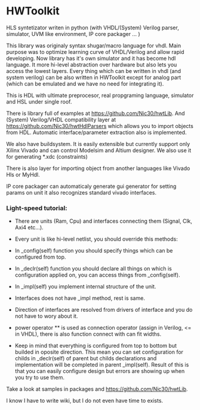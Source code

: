 # HWToolkit
HLS syntetizator writen in python (with VHDL/(System) Verilog parser, simulator, UVM like environment, IP core packager ... )

This library was originaly syntax shugar/macro language for vhdl.
Main purpose was to optimize learning curve of VHDL/Verilog and allow rapid developing.
Now library has it's own simulator and it has become hdl language.
It more hi-level abstraction over hardware but also lets you access the lowest layers.
Every thing which can be written in vhdl (and system verilog) can be also written in HWToolkit except for analog part (which can be emulated and we have no need for integrating it).

This is HDL with ultimate preprocesor, real propgraming language, simulator and HSL under single roof.

There is library full of examples at https://github.com/Nic30/hwtLib.
And (System) Verilog/VHDL compatibility layer at https://github.com/Nic30/hwtHdlParsers which allows you to import objects from HDL. Automatic interface/parameter extraction also is implemented.

We also have buildsystem. It is easily extensible but currently support only Xilinx Vivado and can control Modelsim and Altium designer. We also use it for generating *.xdc (constraints) 

There is also layer for importing object from another languages like Vivado Hls or MyHdl.

IP core packager can automaticaly generate gui generator for setting params on unit it also recognizes standard vivado interfaces.


### Light-speed tutorial:
* There are units (Ram, Cpu) and interfaces connecting them (Signal, Clk, Axi4 etc...).

* Every unit is like hi-level netlist, you should override this methods:

* In _config(self) function you should specify things which can be configured from top.

* In _declr(self)  function you should declare all things on which is configuration applied on, you can access things from _config(self).

* In _impl(self) you implement internal structure of the unit.

* Interfaces does not have _impl method, rest is same.

* Direction of interfaces are resolved from drivers of interface and you do not have to wory about it.

* power operator ** is used as connection operator (assign in Verilog, <= in VHDL), there is also function connect with can fit widths. 

* Keep in mind that everything is configured from top to bottom but builded in oposite direction. This mean you can set configuration for childs in _declr(self) of parent but childs declarations and implementation will be completed in parent _impl(self). Result of this is that you can easily configure design but errors are showing up when you try to use them.
 
Take a look at samples in packages and https://github.com/Nic30/hwtLib.

I know I have to write wiki, but I do not even have time to exists.
